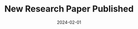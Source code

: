 ---
title: "New Research Paper Published"
date: 2024-02-01
categories:
  - News
tags:
  - Journal Paper
  - APL Machine Learning
description: "We are pleased to announce the publication of our paper titled 'Predicting Wind Farm Wake Losses with Deep Convolutional Hierarchical Encoder-Decoder Neural Networks' in APL Machine Learning."


---